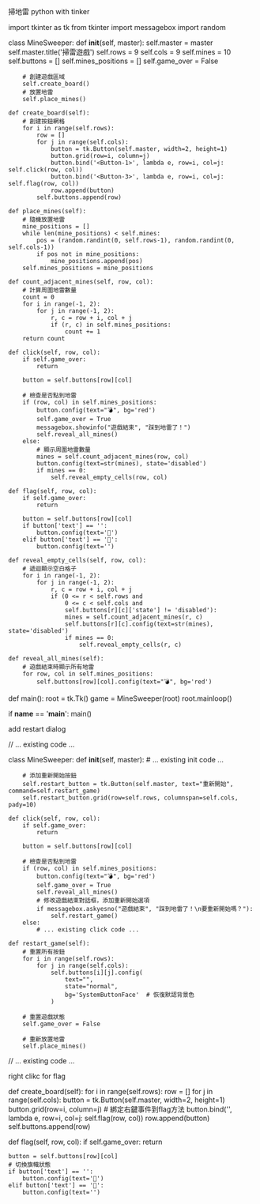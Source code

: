 掃地雷 python with tinker

import tkinter as tk
from tkinter import messagebox
import random

class MineSweeper:
    def __init__(self, master):
        self.master = master
        self.master.title('掃雷遊戲')
        self.rows = 9
        self.cols = 9
        self.mines = 10
        self.buttons = []
        self.mines_positions = []
        self.game_over = False
        
        # 創建遊戲區域
        self.create_board()
        # 放置地雷
        self.place_mines()
        
    def create_board(self):
        # 創建按鈕網格
        for i in range(self.rows):
            row = []
            for j in range(self.cols):
                button = tk.Button(self.master, width=2, height=1)
                button.grid(row=i, column=j)
                button.bind('<Button-1>', lambda e, row=i, col=j: self.click(row, col))
                button.bind('<Button-3>', lambda e, row=i, col=j: self.flag(row, col))
                row.append(button)
            self.buttons.append(row)
    
    def place_mines(self):
        # 隨機放置地雷
        mine_positions = []
        while len(mine_positions) < self.mines:
            pos = (random.randint(0, self.rows-1), random.randint(0, self.cols-1))
            if pos not in mine_positions:
                mine_positions.append(pos)
        self.mines_positions = mine_positions
    
    def count_adjacent_mines(self, row, col):
        # 計算周圍地雷數量
        count = 0
        for i in range(-1, 2):
            for j in range(-1, 2):
                r, c = row + i, col + j
                if (r, c) in self.mines_positions:
                    count += 1
        return count
    
    def click(self, row, col):
        if self.game_over:
            return
            
        button = self.buttons[row][col]
        
        # 檢查是否點到地雷
        if (row, col) in self.mines_positions:
            button.config(text="💣", bg='red')
            self.game_over = True
            messagebox.showinfo("遊戲結束", "踩到地雷了！")
            self.reveal_all_mines()
        else:
            # 顯示周圍地雷數量
            mines = self.count_adjacent_mines(row, col)
            button.config(text=str(mines), state='disabled')
            if mines == 0:
                self.reveal_empty_cells(row, col)
    
    def flag(self, row, col):
        if self.game_over:
            return
            
        button = self.buttons[row][col]
        if button['text'] == '':
            button.config(text='🚩')
        elif button['text'] == '🚩':
            button.config(text='')
    
    def reveal_empty_cells(self, row, col):
        # 遞迴顯示空白格子
        for i in range(-1, 2):
            for j in range(-1, 2):
                r, c = row + i, col + j
                if (0 <= r < self.rows and 
                    0 <= c < self.cols and 
                    self.buttons[r][c]['state'] != 'disabled'):
                    mines = self.count_adjacent_mines(r, c)
                    self.buttons[r][c].config(text=str(mines), state='disabled')
                    if mines == 0:
                        self.reveal_empty_cells(r, c)
    
    def reveal_all_mines(self):
        # 遊戲結束時顯示所有地雷
        for row, col in self.mines_positions:
            self.buttons[row][col].config(text="💣", bg='red')

def main():
    root = tk.Tk()
    game = MineSweeper(root)
    root.mainloop()

if __name__ == '__main__':
    main()


add restart dialog


// ... existing code ...

class MineSweeper:
    def __init__(self, master):
        # ... existing init code ...
        
        # 添加重新開始按鈕
        self.restart_button = tk.Button(self.master, text="重新開始", command=self.restart_game)
        self.restart_button.grid(row=self.rows, columnspan=self.cols, pady=10)

    def click(self, row, col):
        if self.game_over:
            return
            
        button = self.buttons[row][col]
        
        # 檢查是否點到地雷
        if (row, col) in self.mines_positions:
            button.config(text="💣", bg='red')
            self.game_over = True
            self.reveal_all_mines()
            # 修改遊戲結束對話框，添加重新開始選項
            if messagebox.askyesno("遊戲結束", "踩到地雷了！\n要重新開始嗎？"):
                self.restart_game()
        else:
            # ... existing click code ...
    
    def restart_game(self):
        # 重置所有按鈕
        for i in range(self.rows):
            for j in range(self.cols):
                self.buttons[i][j].config(
                    text="",
                    state="normal",
                    bg='SystemButtonFace'  # 恢復默認背景色
                )
        
        # 重置遊戲狀態
        self.game_over = False
        
        # 重新放置地雷
        self.place_mines()

// ... existing code ...


right clikc for flag

def create_board(self):
    for i in range(self.rows):
        row = []
        for j in range(self.cols):
            button = tk.Button(self.master, width=2, height=1)
            button.grid(row=i, column=j)
            # 綁定右鍵事件到flag方法
            button.bind('<Button-3>', lambda e, row=i, col=j: self.flag(row, col))
            row.append(button)
        self.buttons.append(row)

def flag(self, row, col):
    if self.game_over:
        return
        
    button = self.buttons[row][col]
    # 切換旗幟狀態
    if button['text'] == '':
        button.config(text='🚩')
    elif button['text'] == '🚩':
        button.config(text='')